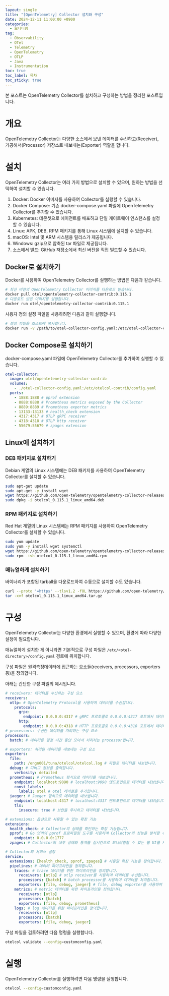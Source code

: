 ```yaml
---
layout: single
title: "[OpenTelemetry] Collector 설치와 구성"
date: 2024-12-11 11:00:00 +0900
categories: 
  - 모니터링
tag: 
  - Observability
  - OTel
  - Telemetry
  - OpenTelemetry
  - OTLP
  - Java
  - Instrumentation
toc: true
toc_label: 목차
toc_sticky: true
---
```


본 포스트는 OpenTelemetry Collector를 설치하고 구성하는 방법을 정리한 포스트입니다.

# 개요

OpenTelemetry Collector는 다양한 소스에서 보낸 데이터를 수신하고(Receiver), 가공해서(Processor) 저장소로 내보내는(Exporter) 역할을 합니다.

# 설치

OpenTelemetry Collector는 여러 가지 방법으로 설치할 수 있으며, 원하는 방법을 선택하여 설치할 수 있습니다. 

1. Docker: Docker 이미지를 사용하여 Collector를 실행할 수 있습니다.
2. Docker Compose: 기존 docker-compose.yaml 파일에 OpenTelemetry Collector를 추가할 수 있습니다.
3. Kubernetes: 데몬셋으로 에이전트를 배포하고 단일 게이트웨이 인스턴스를 설정할 수 있습니다.
4. Linux: APK, DEB, RPM 패키지를 통해 Linux 시스템에 설치할 수 있습니다.
5. macOS: Intel 및 ARM 시스템용 릴리스가 제공됩니다.
6. Windows: gzip으로 압축된 tar 파일로 제공됩니다.
7. 소스에서 빌드: GitHub 저장소에서 최신 버전을 직접 빌드할 수 있습니다.

## Docker로 설치하기

Docker를 사용하여 OpenTelemetry Collector를 실행하는 방법은 다음과 같습니다.

```bash
# 최신 버전의 OpenTelemetry Collector 이미지를 다운로드 받습니다.
docker pull otel/opentelemetry-collector-contrib:0.115.1
# 다운로드 받은 이미지를 실행합니다.
docker run otel/opentelemetry-collector-contrib:0.115.1
```

사용자 정의 설정 파일을 사용하려면 다음과 같이 실행합니다.

```bash
# 설정 파일을 호스트에 복사합니다.
docker run -v /path/to/otel-collector-config.yaml:/etc/otel-collector-config.yaml otel/opentelemetry-collector-contrib:0.115.1 --config=/etc/otel-collector-config.yaml
```

## Docker Compose로 설치하기

docker-compose.yaml 파일에 OpenTelemetry Collector를 추가하여 실행할 수 있습니다.

```yaml
otel-collector:
  image: otel/opentelemetry-collector-contrib
  volumes:
    - ./otel-collector-config.yaml:/etc/otelcol-contrib/config.yaml
  ports:
    - 1888:1888 # pprof extension
    - 8888:8888 # Prometheus metrics exposed by the Collector
    - 8889:8889 # Prometheus exporter metrics
    - 13133:13133 # health_check extension
    - 4317:4317 # OTLP gRPC receiver
    - 4318:4318 # OTLP http receiver
    - 55679:55679 # zpages extension
```

## Linux에 설치하기

### DEB 패키지로 설치하기

Debian 계열의 Linux 시스템에는 DEB 패키지를 사용하여 OpenTelemetry Collector를 설치할 수 있습니다.

```bash
sudo apt-get update
sudo apt-get -y install wget
wget https://github.com/open-telemetry/opentelemetry-collector-releases/releases/download/v0.115.1/otelcol_0.115.1_linux_amd64.deb
sudo dpkg -i otelcol_0.115.1_linux_amd64.deb
```

### RPM 패키지로 설치하기

Red Hat 계열의 Linux 시스템에는 RPM 패키지를 사용하여 OpenTelemetry Collector를 설치할 수 있습니다.

```bash
sudo yum update
sudo yum -y install wget systemctl
wget https://github.com/open-telemetry/opentelemetry-collector-releases/releases/download/v0.115.1/otelcol_0.115.1_linux_amd64.rpm
sudo rpm -ivh otelcol_0.115.1_linux_amd64.rpm
```

### 매뉴얼하게 설치하기

바이너리가 포함된 tarball을 다운로드하여 수동으로 설치할 수도 있습니다.

```bash
curl --proto '=https' --tlsv1.2 -fOL https://github.com/open-telemetry/opentelemetry-collector-releases/releases/download/v0.115.1/otelcol_0.115.1_linux_amd64.tar.gz
tar -xvf otelcol_0.115.1_linux_amd64.tar.gz
```

# 구성

OpenTelemetry Collector는 다양한 환경에서 실행할 수 있으며, 환경에 따라 다양한 설정이 필요합니다. 

매뉴얼하게 설치한 게 아니라면 기본적으로 구성 파일은 `/etc/<otel-directory>/config.yaml` 경로에 위치합니다.

구성 파일은 원격측정데이터에 접근하는 요소들(receivers, processors, exporters 등)을 정의합니다.

아래는 간단한 구성 파일의 예시입니다.

```yaml
# receivers: 데이터를 수신하는 구성 요소 
receivers:
  otlp: # OpenTelemetry Protocol을 사용하여 데이터를 수신합니다.
    protocols:
      grpc:
        endpoint: 0.0.0.0:4317 # gRPC 프로토콜로 0.0.0.0:4317 포트에서 데이터를 수신합니다.
      http:
        endpoint: 0.0.0.0:4318 # HTTP 프로토콜로 0.0.0.0:4318 포트에서 데이터를 수신합니다.
# processors: 수신한 데이터를 처리하는 구성 요소
processors:
  batch: # 데이터를 일정 시간 동안 모아서 처리하는 processor입니다.

# exporters: 처리된 데이터를 내보내는 구성 요소
exporters:
  file:
    path: /engn001/tuna/otelcol/otelcol.log # 파일로 데이터를 내보냅니다.
  debug: # 디버그 정보를 출력합니다.
    verbosity: detailed
  prometheus: # Prometheus 형식으로 데이터를 내보냅니다.
    endpoint: localhost:9090 # localhost:9090 엔드포인트로 데이터를 내보냅니다.
    const_labels:
      label1: otel # otel 레이블을 추가합니다.
  jaeger: # Jaeger 형식으로 데이터를 내보냅니다.
    endpoint: localhost:4317 # localhost:4317 엔드포인트로 데이터를 내보냅니다.
    tls:
      insecure: true # 보안을 무시하고 데이터를 내보냅니다.

# extensions: 옵션으로 사용할 수 있는 확장 기능
extensions:
  health_check: # Collector의 상태를 확인하는 확장 기능입니다.
  pprof: # Go 언어의 pprof 프로파일링 도구를 사용하여 Collector의 성능을 분석할 수 있는 기능을 제공합니다.
    endpoint: 0.0.0.0:1777  
  zpages: # Collector의 내부 상태와 통계를 실시간으로 모니터링할 수 있는 웹 UI를 제공합니다.

# Collector의 서비스 설정
service:
  extensions: [health_check, pprof, zpages] # 사용할 확장 기능을 정의합니다.
  pipelines: # 데이터 파이프라인을 정의합니다.
    traces: # trace 데이터를 위한 파이프라인을 정의합니다.
      receivers: [otlp] # otlp receiver를 사용하여 데이터를 수신합니다.
      processors: [batch] # batch processor를 사용하여 데이터를 처리합니다.
      exporters: [file, debug, jaeger] # file, debug exporter를 사용하여 데이터를 내보냅니다.
    metrics: # metric 데이터를 위한 파이프라인을 정의합니다.
      receivers: [otlp]
      processors: [batch]
      exporters: [file, debug, prometheus]
    logs: # log 데이터를 위한 파이프라인을 정의합니다.
      receivers: [otlp]
      processors: [batch]
      exporters: [file, debug, jaeger]
```

구성 파일을 검토하려면 다음 명령을 실행합니다.

```bash
otelcol validate --config=customconfig.yaml
```

# 실행

OpenTelemetry Collector를 실행하려면 다음 명령을 실행합니다.

```bash
otelcol --config=customconfig.yaml
```
